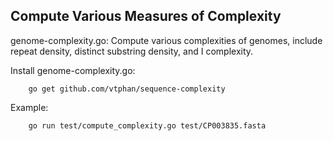 ## Compute Various Measures of Complexity

genome-complexity.go:
	Compute various complexities of genomes, include repeat density,
	distinct substring density, and I complexity.

Install genome-complexity.go:

```
    go get github.com/vtphan/sequence-complexity
```

Example:

```
    go run test/compute_complexity.go test/CP003835.fasta
```